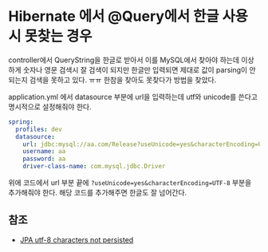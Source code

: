 # Hibernate 에서 @Query에서 한글 사용시 못찾는 경우
controller에서 QueryString을 한글로 받아서 이를 MySQL에서 찾아야 하는데 이상하게 숫자나 영문 검색시 잘 검색이 되지만 한글만 입력되면 제대로 값이 parsing이 안되는지 검색을 못하고 있다. ㅠㅠ 한참을 찾아도 못찾다가 방법을 찾았다.

application.yml 에서 datasource 부분에 url을 입력하는데 utf와 unicode를 쓴다고 명시적으로 설정해줘야 한다. 
``` yml
spring:
  profiles: dev
  datasource:
    url: jdbc:mysql://aa.com/Release?useUnicode=yes&characterEncoding=UTF-8
    username: aa
    password: aa
    driver-class-name: com.mysql.jdbc.Driver
```
위에 코드에서 url 부분 끝에 `?useUnicode=yes&characterEncoding=UTF-8` 부분을 추가해줘야 한다. 해당 코드를 추가해주면 한글도 잘 넘어간다. 

## 참조
- [JPA utf-8 characters not persisted](https://stackoverflow.com/questions/18163328/jpa-utf-8-characters-not-persisted)

